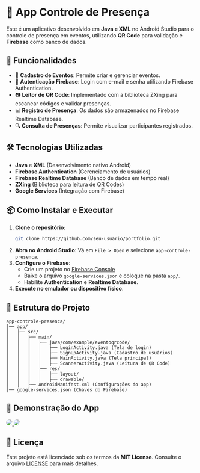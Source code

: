 # 📱 App Controle de Presença

Este é um aplicativo desenvolvido em **Java e XML** no Android Studio para o controle de presença em eventos, utilizando **QR Code** para validação e **Firebase** como banco de dados.

## 🚀 Funcionalidades
- 📌 **Cadastro de Eventos**: Permite criar e gerenciar eventos.
- 🔑 **Autenticação Firebase**: Login com e-mail e senha utilizando Firebase Authentication.
- 📷 **Leitor de QR Code**: Implementado com a biblioteca ZXing para escanear códigos e validar presenças.
- 📊 **Registro de Presença**: Os dados são armazenados no Firebase Realtime Database.
- 🔍 **Consulta de Presenças**: Permite visualizar participantes registrados.

## 🛠️ Tecnologias Utilizadas
- **Java** e **XML** (Desenvolvimento nativo Android)
- **Firebase Authentication** (Gerenciamento de usuários)
- **Firebase Realtime Database** (Banco de dados em tempo real)
- **ZXing** (Biblioteca para leitura de QR Codes)
- **Google Services** (Integração com Firebase)

## 📦 Como Instalar e Executar
1. **Clone o repositório:**
   ```bash
   git clone https://github.com/seu-usuario/portfolio.git
   ```
2. **Abra no Android Studio**: Vá em `File > Open` e selecione `app-controle-presenca`.
3. **Configure o Firebase**:
   - Crie um projeto no [Firebase Console](https://console.firebase.google.com/)
   - Baixe o arquivo `google-services.json` e coloque na pasta `app/`.
   - Habilite **Authentication** e **Realtime Database**.
4. **Execute no emulador ou dispositivo físico**.

## 📂 Estrutura do Projeto
```
app-controle-presenca/
│── app/
│   ├── src/
│   │   ├── main/
│   │   │   ├── java/com/example/eventoqrcode/
│   │   │   │   ├── LoginActivity.java (Tela de login)
│   │   │   │   ├── SignUpActivity.java (Cadastro de usuários)
│   │   │   │   ├── MainActivity.java (Tela principal)
│   │   │   │   ├── ScannerActivity.java (Leitura de QR Code)
│   │   │   ├── res/
│   │   │   │   ├── layout/
│   │   │   │   ├── drawable/
│   │   ├── AndroidManifest.xml (Configurações do app)
│── google-services.json (Chaves do Firebase)
```

## 🎥 Demonstração do App  
<a href="https://drive.google.com/file/d/1yRflBjRcPU-Ftn-o1apxEQIJGcY1TC8U/view?usp=sharing" target="_blank">
  <img src="https://img.shields.io/badge/🎥%20Cadastro%20e%20Tela%20Principal-blue?style=for-the-badge&logo=google-drive&logoColor=white" style="border-radius:10px;">
</a>

<a href="https://drive.google.com/file/d/1s0_f1uc8SMwLVnKvQlKHHe1SefDL2c9E/view?usp=sharing" target="_blank">
  <img src="https://img.shields.io/badge/🎥%20Acesso%20Admin%20e%20Validação%20do%20QR%20Code-blue?style=for-the-badge&logo=google-drive&logoColor=white" style="border-radius:10px;">
</a>

## 📄 Licença
Este projeto está licenciado sob os termos da **MIT License**. Consulte o arquivo [LICENSE](./LICENSE) para mais detalhes.
